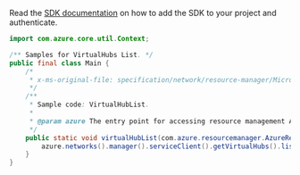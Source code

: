 Read the [SDK documentation](https://github.com/Azure/azure-sdk-for-java/blob/azure-resourcemanager_2.14.0/sdk/resourcemanager/azure-resourcemanager/README.md) on how to add the SDK to your project and authenticate.

```java
import com.azure.core.util.Context;

/** Samples for VirtualHubs List. */
public final class Main {
    /*
     * x-ms-original-file: specification/network/resource-manager/Microsoft.Network/stable/2021-05-01/examples/VirtualHubList.json
     */
    /**
     * Sample code: VirtualHubList.
     *
     * @param azure The entry point for accessing resource management APIs in Azure.
     */
    public static void virtualHubList(com.azure.resourcemanager.AzureResourceManager azure) {
        azure.networks().manager().serviceClient().getVirtualHubs().list(Context.NONE);
    }
}
```
